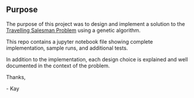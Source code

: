## Purpose
The purpose of this project was to design and implement a solution to the [Travelling Salesman Problem](https://en.wikipedia.org/wiki/Travelling_salesman_problem) using a genetic algorithm.

This repo contains a jupyter notebook file showing complete implementation, sample runs, and additional tests.

In addition to the implementation, each design choice is explained and well documented in the context of the problem.

Thanks,

\- Kay
